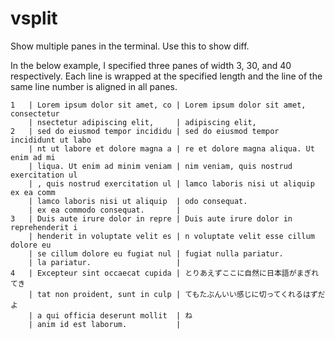# vsplit

Show multiple panes in the terminal.  Use this to show diff.

In the below example, I specified three panes of width 3, 30, and 40
respectively.  Each line is wrapped at the specified length and the line of the
same line number is aligned in all panes.

```
1   | Lorem ipsum dolor sit amet, co | Lorem ipsum dolor sit amet, consectetur
    | nsectetur adipiscing elit,     | adipiscing elit,
2   | sed do eiusmod tempor incididu | sed do eiusmod tempor incididunt ut labo
    | nt ut labore et dolore magna a | re et dolore magna aliqua. Ut enim ad mi
    | liqua. Ut enim ad minim veniam | nim veniam, quis nostrud exercitation ul
    | , quis nostrud exercitation ul | lamco laboris nisi ut aliquip ex ea comm
    | lamco laboris nisi ut aliquip  | odo consequat.
    | ex ea commodo consequat.       |
3   | Duis aute irure dolor in repre | Duis aute irure dolor in reprehenderit i
    | henderit in voluptate velit es | n voluptate velit esse cillum dolore eu
    | se cillum dolore eu fugiat nul | fugiat nulla pariatur.
    | la pariatur.                   |
4   | Excepteur sint occaecat cupida | とりあえずここに自然に日本語がまぎれてき
    | tat non proident, sunt in culp | てもたぶんいい感じに切ってくれるはずだよ
    | a qui officia deserunt mollit  | ね
    | anim id est laborum.           |
```
